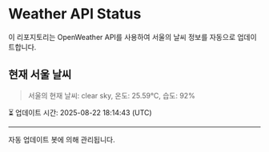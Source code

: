 
# Weather API Status

이 리포지토리는 OpenWeather API를 사용하여 서울의 날씨 정보를 자동으로 업데이트합니다.

## 현재 서울 날씨
> 서울의 현재 날씨: clear sky, 온도: 25.59°C, 습도: 92%

⏳ 업데이트 시간: 2025-08-22 18:14:43 (UTC)

---
자동 업데이트 봇에 의해 관리됩니다.
